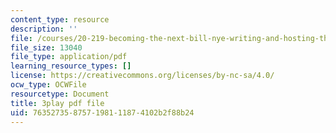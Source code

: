 ```yaml
---
content_type: resource
description: ''
file: /courses/20-219-becoming-the-next-bill-nye-writing-and-hosting-the-educational-show-january-iap-2015/763527358757198111874102b2f88b24_YjZKOZqsOzM.pdf
file_size: 13040
file_type: application/pdf
learning_resource_types: []
license: https://creativecommons.org/licenses/by-nc-sa/4.0/
ocw_type: OCWFile
resourcetype: Document
title: 3play pdf file
uid: 76352735-8757-1981-1187-4102b2f88b24
---
```

